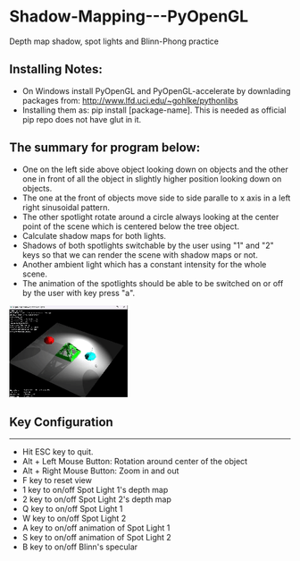 # Shadow-Mapping---PyOpenGL
Depth map shadow, spot lights and Blinn-Phong practice

## Installing Notes: 
- On Windows install PyOpenGL and PyOpenGL-accelerate by downlading packages from: http://www.lfd.uci.edu/~gohlke/pythonlibs 
- Installing them as: pip install [package-name]. This is needed as official pip repo does not have glut in it.

## The summary for program below:
    
- One on the left side  above object looking down on objects and the other one in front of all the object in slightly higher position looking down on objects.
- The one at the front of objects move side to side paralle to x axis in a left right sinusoidal pattern.
- The other spotlight rotate around a circle always looking at the center point of the scene which is centered below the tree object.
- Calculate shadow maps for both lights.
- Shadows of both spotlights switchable by the user using "1" and "2" keys so that we can render the scene with shadow maps or not.
- Another ambient light which has a constant intensity for the whole scene.
- The animation of the spotlights should be able to be switched on or off by the user with key press "a".

![](Demo.gif)


## Key Configuration
----------------
- Hit ESC key to quit.
- Alt + Left Mouse Button: Rotation around center of the object
- Alt + Right Mouse Button: Zoom in and out
- F key to reset view
- 1 key to on/off Spot Light 1's depth map
- 2 key to on/off Spot Light 2's depth map
- Q key to on/off Spot Light 1
- W key to on/off Spot Light 2
- A key to on/off animation of Spot Light 1
- S key to on/off animation of Spot Light 2
- B key to on/off Blinn's specular
